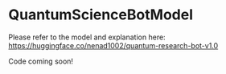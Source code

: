 # QuantumScienceBotModel

Please refer to the model and explanation here:
https://huggingface.co/nenad1002/quantum-research-bot-v1.0

Code coming soon!
